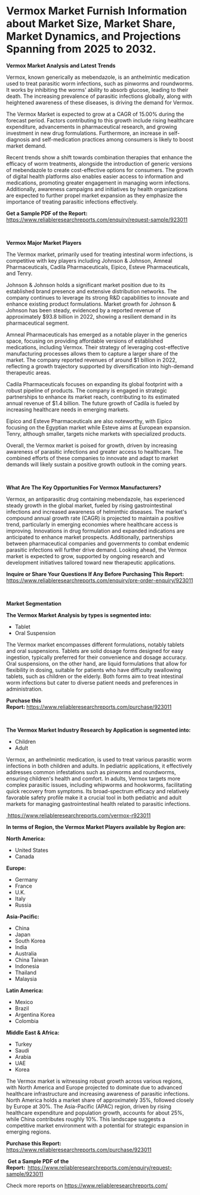 <p><h1>Vermox Market Furnish Information about Market Size, Market Share, Market Dynamics, and Projections Spanning from 2025 to 2032.</h1></p><p><strong>Vermox Market Analysis and Latest Trends</strong></p>
<p><p>Vermox, known generically as mebendazole, is an anthelmintic medication used to treat parasitic worm infections, such as pinworms and roundworms. It works by inhibiting the worms' ability to absorb glucose, leading to their death. The increasing prevalence of parasitic infections globally, along with heightened awareness of these diseases, is driving the demand for Vermox.</p><p>The Vermox Market is expected to grow at a CAGR of 15.00% during the forecast period. Factors contributing to this growth include rising healthcare expenditure, advancements in pharmaceutical research, and growing investment in new drug formulations. Furthermore, an increase in self-diagnosis and self-medication practices among consumers is likely to boost market demand. </p><p>Recent trends show a shift towards combination therapies that enhance the efficacy of worm treatments, alongside the introduction of generic versions of mebendazole to create cost-effective options for consumers. The growth of digital health platforms also enables easier access to information and medications, promoting greater engagement in managing worm infections. Additionally, awareness campaigns and initiatives by health organizations are expected to further propel market expansion as they emphasize the importance of treating parasitic infections effectively.</p></p>
<p><strong>Get a Sample PDF of the Report:&nbsp;</strong> <a href="https://www.reliableresearchreports.com/enquiry/request-sample/923011?utm_campaign=2960&utm_medium=2&utm_source=Github&utm_content=ia&utm_term=05032025&utm_id=vermox">https://www.reliableresearchreports.com/enquiry/request-sample/923011</a></p>
<p>&nbsp;</p>
<p><strong>Vermox Major Market Players</strong></p>
<p><p>The Vermox market, primarily used for treating intestinal worm infections, is competitive with key players including Johnson & Johnson, Amneal Pharmaceuticals, Cadila Pharmaceuticals, Eipico, Esteve Pharmaceuticals, and Tenry. </p><p>Johnson & Johnson holds a significant market position due to its established brand presence and extensive distribution networks. The company continues to leverage its strong R&D capabilities to innovate and enhance existing product formulations. Market growth for Johnson & Johnson has been steady, evidenced by a reported revenue of approximately $93.8 billion in 2022, showing a resilient demand in its pharmaceutical segment.</p><p>Amneal Pharmaceuticals has emerged as a notable player in the generics space, focusing on providing affordable versions of established medications, including Vermox. Their strategy of leveraging cost-effective manufacturing processes allows them to capture a larger share of the market. The company reported revenues of around $1 billion in 2022, reflecting a growth trajectory supported by diversification into high-demand therapeutic areas.</p><p>Cadila Pharmaceuticals focuses on expanding its global footprint with a robust pipeline of products. The company is engaged in strategic partnerships to enhance its market reach, contributing to its estimated annual revenue of $1.4 billion. The future growth of Cadila is fueled by increasing healthcare needs in emerging markets.</p><p>Eipico and Esteve Pharmaceuticals are also noteworthy, with Eipico focusing on the Egyptian market while Esteve aims at European expansion. Tenry, although smaller, targets niche markets with specialized products.</p><p>Overall, the Vermox market is poised for growth, driven by increasing awareness of parasitic infections and greater access to healthcare. The combined efforts of these companies to innovate and adapt to market demands will likely sustain a positive growth outlook in the coming years.</p></p>
<p>&nbsp;</p>
<p><strong>What Are The Key Opportunities For Vermox Manufacturers?</strong></p>
<p><p>Vermox, an antiparasitic drug containing mebendazole, has experienced steady growth in the global market, fueled by rising gastrointestinal infections and increased awareness of helminthic diseases. The market's compound annual growth rate (CAGR) is projected to maintain a positive trend, particularly in emerging economies where healthcare access is improving. Innovations in drug formulation and expanded indications are anticipated to enhance market prospects. Additionally, partnerships between pharmaceutical companies and governments to combat endemic parasitic infections will further drive demand. Looking ahead, the Vermox market is expected to grow, supported by ongoing research and development initiatives tailored toward new therapeutic applications.</p></p>
<p><strong>Inquire or Share Your Questions If Any Before Purchasing This Report:</strong> <a href="https://www.reliableresearchreports.com/enquiry/pre-order-enquiry/923011?utm_campaign=2960&utm_medium=2&utm_source=Github&utm_content=ia&utm_term=05032025&utm_id=vermox">https://www.reliableresearchreports.com/enquiry/pre-order-enquiry/923011</a></p>
<p>&nbsp;</p>
<p><strong>Market Segmentation</strong></p>
<p><strong>The Vermox Market Analysis by types is segmented into:</strong></p>
<p><ul><li>Tablet</li><li>Oral Suspension</li></ul></p>
<p><p>The Vermox market encompasses different formulations, notably tablets and oral suspensions. Tablets are solid dosage forms designed for easy ingestion, typically preferred for their convenience and dosage accuracy. Oral suspensions, on the other hand, are liquid formulations that allow for flexibility in dosing, suitable for patients who have difficulty swallowing tablets, such as children or the elderly. Both forms aim to treat intestinal worm infections but cater to diverse patient needs and preferences in administration.</p></p>
<p><strong>Purchase this Report:&nbsp;</strong><a href="https://www.reliableresearchreports.com/purchase/923011?utm_campaign=2960&utm_medium=2&utm_source=Github&utm_content=ia&utm_term=05032025&utm_id=vermox">https://www.reliableresearchreports.com/purchase/923011</a></p>
<p>&nbsp;</p>
<p><strong>The Vermox Market Industry Research by Application is segmented into:</strong></p>
<p><ul><li>Children</li><li>Adult</li></ul></p>
<p><p>Vermox, an anthelmintic medication, is used to treat various parasitic worm infections in both children and adults. In pediatric applications, it effectively addresses common infestations such as pinworms and roundworms, ensuring children's health and comfort. In adults, Vermox targets more complex parasitic issues, including whipworms and hookworms, facilitating quick recovery from symptoms. Its broad-spectrum efficacy and relatively favorable safety profile make it a crucial tool in both pediatric and adult markets for managing gastrointestinal health related to parasitic infections.</p></p>
<p><a href="https://www.reliableresearchreports.com/vermox-r923011?utm_campaign=2960&utm_medium=2&utm_source=Github&utm_content=ia&utm_term=05032025&utm_id=vermox">&nbsp;https://www.reliableresearchreports.com/vermox-r923011</a></p>
<p><strong>In terms of Region, the Vermox Market Players available by Region are:</strong></p>
<p>
    <p> <strong> North America: </strong>
        <ul>
            <li>United States</li>
            <li>Canada</li>
        </ul>
        </p> 
    <p> <strong> Europe: </strong>
        <ul>
            <li>Germany</li>
            <li>France</li>
            <li>U.K.</li>
            <li>Italy</li>
            <li>Russia</li>
        </ul>
        </p> 
    <p> <strong> Asia-Pacific: </strong>
        <ul>
            <li>China</li>
            <li>Japan</li>
            <li>South Korea</li>
            <li>India</li>
            <li>Australia</li>
            <li>China Taiwan</li>
            <li>Indonesia</li>
            <li>Thailand</li>
            <li>Malaysia</li>
        </ul>
        </p> 
    <p> <strong> Latin America: </strong>
        <ul>
            <li>Mexico</li>
            <li>Brazil</li>
            <li>Argentina Korea</li>
            <li>Colombia</li>
        </ul>
        </p> 
    <p> <strong> Middle East & Africa: </strong>
        <ul>
            <li>Turkey</li>
            <li>Saudi</li>
            <li>Arabia</li>
            <li>UAE</li>
            <li>Korea</li>
        </ul>
    </p>
    </p>
<p><p>The Vermox market is witnessing robust growth across various regions, with North America and Europe projected to dominate due to advanced healthcare infrastructure and increasing awareness of parasitic infections. North America holds a market share of approximately 35%, followed closely by Europe at 30%. The Asia-Pacific (APAC) region, driven by rising healthcare expenditure and population growth, accounts for about 25%, while China contributes roughly 10%. This landscape suggests a competitive market environment with a potential for strategic expansion in emerging regions.</p></p>
<p><strong>Purchase this Report: </strong><a href="https://www.reliableresearchreports.com/purchase/923011?utm_campaign=2960&utm_medium=2&utm_source=Github&utm_content=ia&utm_term=05032025&utm_id=vermox">https://www.reliableresearchreports.com/purchase/923011</a></p>
<p>&nbsp;<strong>Get a Sample PDF of the Report:&nbsp;&nbsp;</strong><a href="https://www.reliableresearchreports.com/enquiry/request-sample/923011?utm_campaign=2960&utm_medium=2&utm_source=Github&utm_content=ia&utm_term=05032025&utm_id=vermox">https://www.reliableresearchreports.com/enquiry/request-sample/923011</a></p>
<p><strong></strong></p>
<p>Check more reports on <a href="https://www.reliableresearchreports.com/?utm_campaign=2960&utm_medium=2&utm_source=Github&utm_content=ia&utm_term=05032025&utm_id=vermox">https://www.reliableresearchreports.com/</a></p>